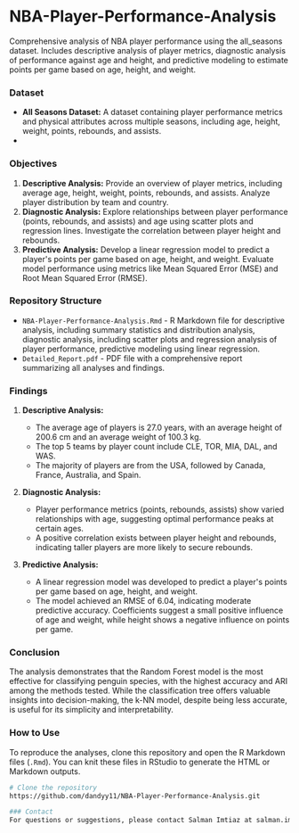# NBA-Player-Performance-Analysis
Comprehensive analysis of NBA player performance using the all_seasons dataset. Includes descriptive analysis of player metrics, diagnostic analysis of performance against age and height, and predictive modeling to estimate points per game based on age, height, and weight. 

### Dataset
- **All Seasons Dataset:** A dataset containing player performance metrics and physical attributes across multiple seasons, including age, height, weight, points, rebounds, and assists.
- 
### Objectives
1. **Descriptive Analysis:** Provide an overview of player metrics, including average age, height, weight, points, rebounds, and assists. Analyze player distribution by team and country.
2. **Diagnostic Analysis:** Explore relationships between player performance (points, rebounds, and assists) and age using scatter plots and regression lines. Investigate the correlation between player height and rebounds.
3. **Predictive Analysis:** Develop a linear regression model to predict a player's points per game based on age, height, and weight. Evaluate model performance using metrics like Mean Squared Error (MSE) and Root Mean Squared Error (RMSE).

### Repository Structure
- `NBA-Player-Performance-Analysis.Rmd` - R Markdown file for descriptive analysis, including summary statistics and distribution analysis, diagnostic analysis, including scatter plots and regression analysis of player performance, predictive modeling using linear regression.
- `Detailed_Report.pdf` - PDF file with a comprehensive report summarizing all analyses and findings.


### Findings
1. **Descriptive Analysis:** 
   - The average age of players is 27.0 years, with an average height of 200.6 cm and an average weight of 100.3 kg.
   - The top 5 teams by player count include CLE, TOR, MIA, DAL, and WAS.
   - The majority of players are from the USA, followed by Canada, France, Australia, and Spain.
   
2. **Diagnostic Analysis:** 
   - Player performance metrics (points, rebounds, assists) show varied relationships with age, suggesting optimal performance peaks at certain ages.
   - A positive correlation exists between player height and rebounds, indicating taller players are more likely to secure rebounds.
   
3. **Predictive Analysis:** 
   - A linear regression model was developed to predict a player's points per game based on age, height, and weight.
   - The model achieved an RMSE of 6.04, indicating moderate predictive accuracy. Coefficients suggest a small positive influence of age and weight, while height shows a negative influence on points per game.

### Conclusion
The analysis demonstrates that the Random Forest model is the most effective for classifying penguin species, with the highest accuracy and ARI among the methods tested. While the classification tree offers valuable insights into decision-making, the k-NN model, despite being less accurate, is useful for its simplicity and interpretability.


### How to Use
To reproduce the analyses, clone this repository and open the R Markdown files (`.Rmd`). You can knit these files in RStudio to generate the HTML or Markdown outputs.
```bash
# Clone the repository
https://github.com/dandyy11/NBA-Player-Performance-Analysis.git

### Contact
For questions or suggestions, please contact Salman Imtiaz at salman.imtiaz414@gmail.com

